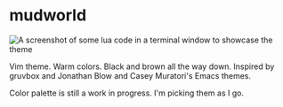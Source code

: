# mudworld

![A screenshot of some lua code in a terminal window to showcase the theme](static/colors.png)

Vim theme. Warm colors. Black and brown all the way down. Inspired by gruvbox and Jonathan Blow and Casey Muratori's Emacs themes.

Color palette is still a work in progress. I'm picking them as I go.
